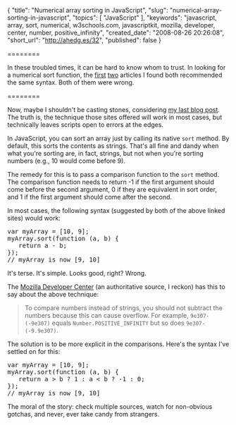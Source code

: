 {
  "title": "Numerical array sorting in JavaScript",
  "slug": "numerical-array-sorting-in-javascript",
  "topics": [
    "JavaScript"
  ],
  "keywords": "javascript, array, sort, numerical, w3schools.com, javascriptkit, mozilla, developer, center, number, positive_infinity",
  "created_date": "2008-08-26 20:26:08",
  "short_url": "http://ahedg.es/32",
  "published": false
}

========

In these troubled times, it can be hard to know whom to trust. In looking for a numerical sort function, the <a href="http://www.w3schools.com/jsref/jsref_sort.asp">first</a> <a href="http://www.javascriptkit.com/javatutors/arraysort.shtml">two</a> articles I found both recommended the same syntax. Both of them were wrong.

========

<p class="outdent">Now, maybe I shouldn't be casting stones, considering <a href="/blog/2008/08/22/using-codas-terminal-tab-locally">my last blog post</a>. The truth is, the technique those sites offered will work in most cases, but technically leaves scripts open to errors at the edges.</p>
<p>In JavaScript, you can sort an array just by calling its native <code>sort</code> method. By default, this sorts the contents as strings. That's all fine and dandy when what you're sorting are, in fact, strings, but not when you're sorting numbers (e.g., 10 would come before 9).</p>
<p>The remedy for this is to pass a comparison function to the <code>sort</code> method. The comparison function needs to return -1 if the first argument should come before the second argument, 0 if they are equivalent in sort order, and 1 if the first argument should come after the second.</p>
<p>In most cases, the following syntax (suggested by both of the above linked sites) would work:</p>
<pre class="sh_javascript">
var myArray = [10, 9];
myArray.sort(function (a, b) {
   return a - b;
});
// myArray is now [9, 10]
</pre>
<p>It's terse. It's simple. Looks good, right? Wrong.</p>
<p>The <a href="http://developer.mozilla.org/En/Core_JavaScript_1.5_Reference:Global_Objects:Array:sort">Mozilla Developer Center</a> (an authoritative source, I reckon) has this to say about the above technique:</p>
<blockquote>To compare numbers instead of strings, you should not subtract the numbers because this can cause overflow. For example, <code>9e307-(-9e307)</code> equals <code>Number.POSITIVE_INFINITY</code> but so does <code>9e307-(-9.9e307)</code>.</blockquote>
<p>The solution is to be more explicit in the comparisons. Here's the syntax I've settled on for this:</p>
<pre class="sh_javascript">
var myArray = [10, 9];
myArray.sort(function (a, b) {
   return a > b ? 1 : a < b ? -1 : 0;
});
// myArray is now [9, 10]
</pre>
<p>The moral of the story: check multiple sources, watch for non-obvious gotchas, and never, ever take candy from strangers.</p>
